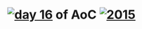 # [![day 16](16)](https://adventofcode.com/2015/day/16) of AoC [![2015](2015)](https://adventofcode.com/2015)
